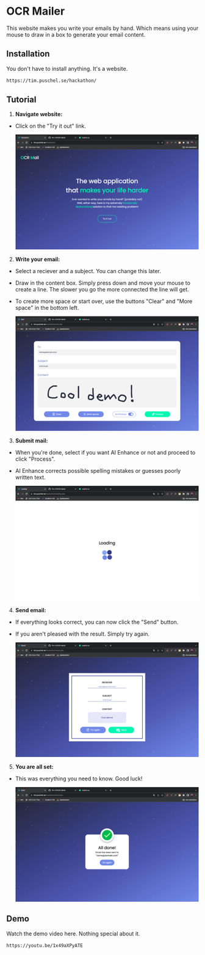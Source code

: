 # OCR Mailer

This website makes you write your emails by hand. Which means using your mouse to draw in a box to generate your email content.

## Installation

You don't have to install anything. It's a website.

```bash
https://tim.puschel.se/hackathon/
```
    
## Tutorial

1. **Navigate website:**
* Click on the "Try it out" link.

   ![Homepage Screenshot](screenshots/homepage-screenshot.png)
2. **Write your email:** 
   
* Select a reciever and a subject. You can change this later.
* Draw in the content box. Simply press down and move your mouse to create a line. The slower you go the more connected the line will get.
* To create more space or start over, use the buttons "Clear" and "More space" in the bottom left.

   ![Email Screenshot](screenshots/email-screenshot.png)

3. **Submit mail:**

* When you're done, select if you want AI Enhance or not and proceed to click "Process".
* AI Enhance corrects possible spelling mistakes or guesses poorly written text.

   ![Loading Screenshot](screenshots/loading-screenshot.png)

4. **Send email:**

* If everything looks correct, you can now click the "Send" button.
* If you aren't pleased with the result. Simply try again.

   ![Processed Screenshot](screenshots/processed-screenshot.png)

5. **You are all set:**

* This was everything you need to know. Good luck!

   ![Send Screenshot](screenshots/send-screenshot.png)

## Demo

Watch the demo video here. Nothing special about it.

```bash
https://youtu.be/1x49aXPyATE
```
